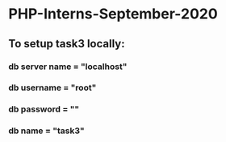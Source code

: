 # PHP-Interns-September-2020

## To setup task3 locally:
### db server name = "localhost"
### db username = "root"
### db password = ""
### db name = "task3"
